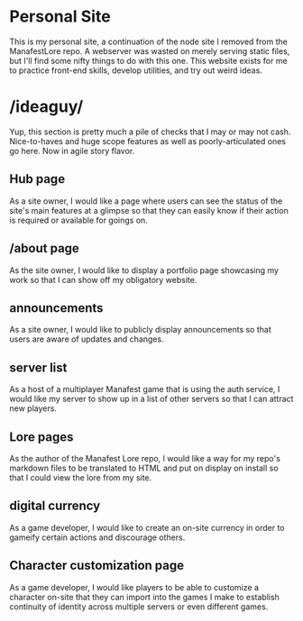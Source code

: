 # Personal Site

This is my personal site, a continuation of the node site I removed from the ManafestLore repo.
A webserver was wasted on merely serving static files, but I'll find some nifty things to do with this one. This website exists for me to practice front-end skills, develop utilities, and try out weird ideas.

# /ideaguy/
Yup, this section is pretty much a pile of checks that I may or may not cash.
Nice-to-haves and huge scope features as well as poorly-articulated ones go here.
Now in agile story flavor.

## Hub page
As a site owner, I would like a page where users can see the status of the 
site's main features at a glimpse so that they can easily know if their action 
is required or available for goings on.

## /about page
As the site owner, I would like to display a portfolio page showcasing my
work so that I can show off my obligatory website.

## announcements
As a site owner, I would like to publicly display announcements so that
users are aware of updates and changes. 

## server list
As a host of a multiplayer Manafest game that is using the auth service, I
would like my server to show up in a list of other servers so that I can 
attract new players.

## Lore pages
As the author of the Manafest Lore repo, I would like a way for my repo's 
markdown files to be translated to HTML and put on display on install so that I 
could view the lore from my site.

## digital currency
As a game developer, I would like to create an on-site currency in order to gameify certain actions and discourage others.

## Character customization page
As a game developer, I would like players to be able to customize a character 
on-site that they can import into the games I make to establish continuity of 
identity across multiple servers or even different games.